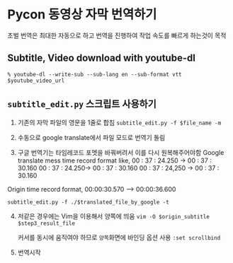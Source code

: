 Pycon 동영상 자막 번역하기
===========================

초벌 번역은 최대한 자동으로 하고
번역을 진행하여 작업 속도를 빠르게 하는것이 목적

Subtitle, Video download with youtube-dl
----------------------------------------
`% youtube-dl --write-sub --sub-lang en --sub-format vtt $youtube_video_url`

`subtitle_edit.py` 스크립트 사용하기
------------------------------------

1. 기존의 자막 파일의 영문을 1줄로 합침
  `subtitle_edit.py -f $file_name -m`

2. 수동으로 google translate에서 파일 모드로 번역기 돌림

3. 구글 번역기는 타임레코드 포멧을 바꿔버려서 이를 다시 원복해주어야함
  Google translate mess time record format like,
    00 : 37 : 24.250 -> 00 : 37 : 30.160
    00 : 37 : 24.250-> 00 : 37 : 30.160
    00 : 37 : 24,250 -> 00 : 37 : 30.160

  Origin time record format,
    00:00:30.570 --> 00:00:36.600
    
  `subtitle_edit.py -f ./$translated_file_by_google -t`

4. 저같은 경우에는 Vim을 이용해서 양쪽에 띄움
  `vim -O $origin_subtitle $step3_result_file`
  
   커서를 동시에 움직여야 하므로 `양쪽`화면에 바인딩 옵션 사용
   `:set scrollbind`

5. 번역시작
